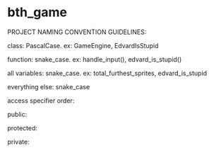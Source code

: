 # bth_game

PROJECT NAMING CONVENTION GUIDELINES:

class: PascalCase. ex: GameEngine, EdvardIsStupid

function: snake_case. ex: handle_input(), edvard_is_stupid()

all variables: snake_case. ex: total_furthest_sprites, edvard_is_stupid

everything else: snake_case

access specifier order:

public:

protected:

private:

